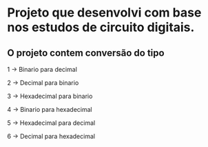 <h1>Projeto que desenvolvi com base nos estudos de circuito digitais.</h1>

<h2>O projeto contem conversão do tipo</h2>

<p>1 -> Binario para decimal</p>
<p>2 -> Decimal para binario</p>
<p>3 -> Hexadecimal para binario</p>
<p>4 -> Binario para hexadecimal</p>
<p>5 -> Hexadecimal para decimal</p>
<p>6 -> Decimal para hexadecimal</p>
